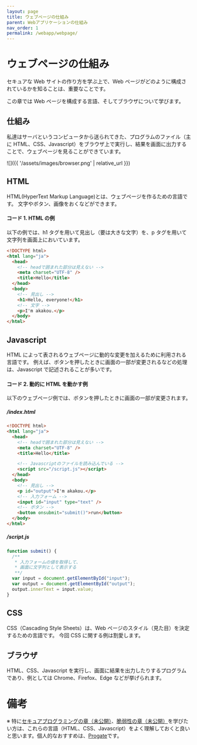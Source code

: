 ```yaml
---
layout: page
title: ウェブページの仕組み
parent: Webアプリケーションの仕組み
nav_order: 1
permalink: /webapp/webpage/
---
```


# ウェブページの仕組み

セキュアな Web サイトの作り方を学ぶ上で、Web ページがどのように構成されているかを知ることは、重要なことです。

この章では Web ページを構成する言語、そしてブラウザについて学びます。

## 仕組み

私達はサーバというコンピュータから送られてきた、プログラムのファイル（主に HTML、CSS、Javascript）をブラウザ上で実行し、結果を画面に出力することで、ウェブページを見ることができています。

![]({{ '/assets/images/browser.png' | relative_url }})

## HTML

HTML(HyperText Markup Language)とは、ウェブページを作るための言語です。
文字やボタン、画像をおくなどができます。

#### コード 1. HTML の例

以下の例では、h1 タグを用いて見出し（要は大きな文字）を、p タグを用いて文字列を画面上においています。

```html
<!DOCTYPE html>
<html lang="ja">
  <head>
    <!-- headで囲まれた部分は見えない -->
    <meta charset="UTF-8" />
    <title>Hello</title>
  </head>
  <body>
    <!-- 見出し -->
    <h1>Hello, everyone!</h1>
    <!-- 文字 -->
    <p>I'm akakou.</p>
  </body>
</html>
```

## Javascript

HTML によって表されるウェブページに動的な変更を加えるために利用される言語です。
例えば、ボタンを押したときに画面の一部が変更されるなどの処理は、Javascript で記述されることが多いです。

#### コード 2. 動的に HTML を動かす例

以下のウェブページ例では、ボタンを押したときに画面の一部が変更されます。

##### /index.html

```html
<!DOCTYPE html>
<html lang="ja">
  <head>
    <!-- headで囲まれた部分は見えない -->
    <meta charset="UTF-8" />
    <title>Hello</title>

    <!-- Javascriptのファイルを読み込んでいる -->
    <script src="/script.js"></script>
  </head>
  <body>
    <!-- 見出し -->
    <p id="output">I'm akakou.</p>
    <!-- 入力フォーム -->
    <input id="input" type="text" />
    <!-- ボタン -->
    <button onsubmit="submit()">run</button>
  </body>
</html>
```

##### /script.js

```js
function submit() {
  /**
   * 入力フォームの値を取得して、
   * 画面に文字列として表示する
   **/
  var input = document.getElementById("input");
  var output = document.getElementById("output");
  output.innerText = input.value;
}
```

## CSS

CSS（Cascading Style Sheets）は、Web ページのスタイル（見た目）を決定するための言語です。
今回 CSS に関する例は割愛します。

## ブラウザ

HTML、CSS、Javascript を実行し、画面に結果を出力したりするプログラムであり、例としては Chrome、Firefox、Edge などが挙げられます。

# 備考

※ 特に[セキュアプログラミングの章（未公開）]()、[脆弱性の章（未公開）]()を学びたい方は、これらの言語（HTML、CSS、Javascript）をよく理解しておくと良いと思います。個人的なおすすめは、[Progate](https://prog-8.com/languages/html)です。
